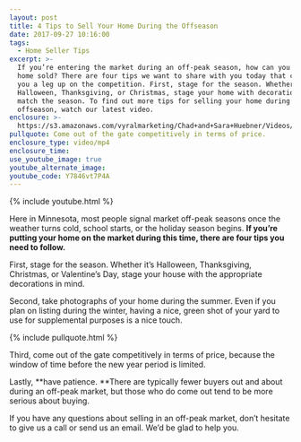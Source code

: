 ```yaml
---
layout: post
title: 4 Tips to Sell Your Home During the Offseason
date: 2017-09-27 10:16:00
tags:
  - Home Seller Tips
excerpt: >-
  If you’re entering the market during an off-peak season, how can you get your
  home sold? There are four tips we want to share with you today that can give
  you a leg up on the competition. First, stage for the season. Whether it’s
  Halloween, Thanksgiving, or Christmas, stage your home with decorations that
  match the season. To find out more tips for selling your home during the
  offseason, watch our latest video.
enclosure: >-
  https://s3.amazonaws.com/vyralmarketing/Chad+and+Sara+Huebner/Videos/2017/September/Chad+%2526+Sara+Huebener+With+Edina+Realty-+Tips+for+Selling+Your+Home+in+the+Fall.mp4
pullquote: Come out of the gate competitively in terms of price.
enclosure_type: video/mp4
enclosure_time:
use_youtube_image: true
youtube_alternate_image:
youtube_code: Y7846vt7P4A
---
```



{% include youtube.html %}

Here in Minnesota, most people signal market off-peak seasons once the weather turns cold, school starts, or the holiday season begins. **If you’re putting your home on the market during this time, there are four tips you need to follow.**

First, stage for the season. Whether it’s Halloween, Thanksgiving, Christmas, or Valentine’s Day, stage your house with the appropriate decorations in mind.

Second, take photographs of your home during the summer. Even if you plan on listing during the winter, having a nice, green shot of your yard to use for supplemental purposes is a nice touch.

{% include pullquote.html %}

Third, come out of the gate competitively in terms of price, because the window of time before the new year period is limited.

Lastly, **have patience.&nbsp;**There are typically fewer buyers out and about during an off-peak market, but those who do come out tend to be more serious about buying.

If you have any questions about selling in an off-peak market, don’t hesitate to give us a call or send us an email. We’d be glad to help you.
